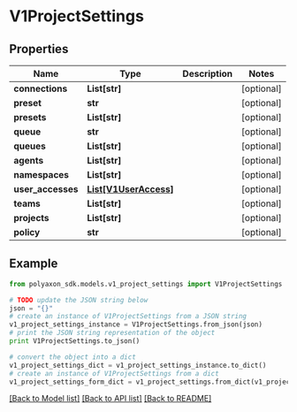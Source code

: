 # V1ProjectSettings


## Properties
Name | Type | Description | Notes
------------ | ------------- | ------------- | -------------
**connections** | **List[str]** |  | [optional] 
**preset** | **str** |  | [optional] 
**presets** | **List[str]** |  | [optional] 
**queue** | **str** |  | [optional] 
**queues** | **List[str]** |  | [optional] 
**agents** | **List[str]** |  | [optional] 
**namespaces** | **List[str]** |  | [optional] 
**user_accesses** | [**List[V1UserAccess]**](V1UserAccess.md) |  | [optional] 
**teams** | **List[str]** |  | [optional] 
**projects** | **List[str]** |  | [optional] 
**policy** | **str** |  | [optional] 

## Example

```python
from polyaxon_sdk.models.v1_project_settings import V1ProjectSettings

# TODO update the JSON string below
json = "{}"
# create an instance of V1ProjectSettings from a JSON string
v1_project_settings_instance = V1ProjectSettings.from_json(json)
# print the JSON string representation of the object
print V1ProjectSettings.to_json()

# convert the object into a dict
v1_project_settings_dict = v1_project_settings_instance.to_dict()
# create an instance of V1ProjectSettings from a dict
v1_project_settings_form_dict = v1_project_settings.from_dict(v1_project_settings_dict)
```
[[Back to Model list]](../README.md#documentation-for-models) [[Back to API list]](../README.md#documentation-for-api-endpoints) [[Back to README]](../README.md)


